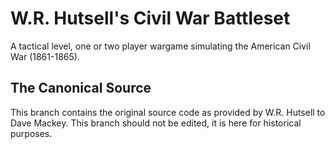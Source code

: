 # W.R. Hutsell's Civil War Battleset
A tactical level, one or two player wargame simulating the American Civil War (1861-1865).

## The Canonical Source
This branch contains the original source code as provided by W.R. Hutsell to Dave Mackey. This branch should not be edited, it is here for historical purposes.